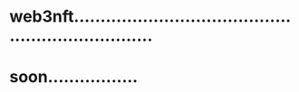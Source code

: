 # web3nft....................................................................
# soon.................
